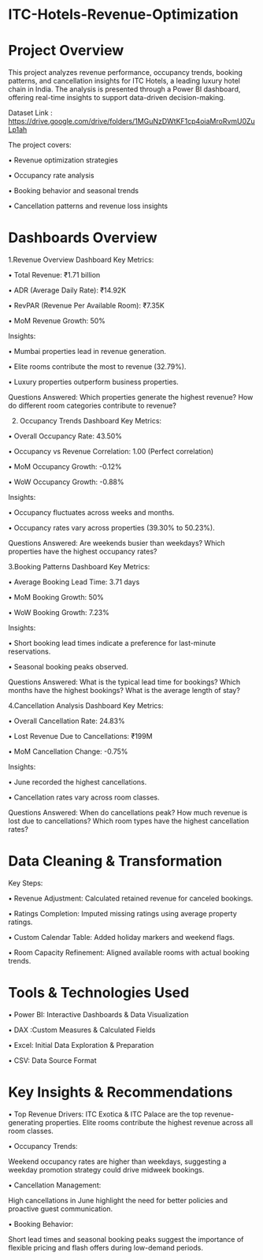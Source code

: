 # ITC-Hotels-Revenue-Optimization 

# Project Overview
This project analyzes revenue performance, occupancy trends, booking patterns, and cancellation insights for ITC Hotels, a leading luxury hotel chain in India. The analysis is presented through a Power BI dashboard, offering real-time insights to support data-driven decision-making.

Dataset Link : https://drive.google.com/drive/folders/1MGuNzDWtKF1cp4oiaMroRvmU0ZuLp1ah

The project covers:

&#8226; Revenue optimization strategies

&#8226; Occupancy rate analysis

&#8226; Booking behavior and seasonal trends

&#8226; Cancellation patterns and revenue loss insights

# Dashboards Overview
1.Revenue Overview Dashboard
Key Metrics:

&#8226; Total Revenue: ₹1.71 billion

&#8226; ADR (Average Daily Rate): ₹14.92K

&#8226; RevPAR (Revenue Per Available Room): ₹7.35K

&#8226; MoM Revenue Growth: 50%

Insights:

&#8226; Mumbai properties lead in revenue generation.

&#8226; Elite rooms contribute the most to revenue (32.79%).

&#8226; Luxury properties outperform business properties.

Questions Answered:
Which properties generate the highest revenue?
How do different room categories contribute to revenue?

2. Occupancy Trends Dashboard
Key Metrics:

&#8226; Overall Occupancy Rate: 43.50%

&#8226; Occupancy vs Revenue Correlation: 1.00 (Perfect correlation)

&#8226; MoM Occupancy Growth: -0.12%

&#8226; WoW Occupancy Growth: -0.88%

Insights:

&#8226; Occupancy fluctuates across weeks and months.

&#8226; Occupancy rates vary across properties (39.30% to 50.23%).

Questions Answered:
Are weekends busier than weekdays?
Which properties have the highest occupancy rates?

3.Booking Patterns Dashboard
Key Metrics:

&#8226; Average Booking Lead Time: 3.71 days

&#8226; MoM Booking Growth: 50%

&#8226; WoW Booking Growth: 7.23%

Insights:

&#8226; Short booking lead times indicate a preference for last-minute reservations.

&#8226; Seasonal booking peaks observed.

Questions Answered:
What is the typical lead time for bookings?
Which months have the highest bookings?
What is the average length of stay?

4.Cancellation Analysis Dashboard
Key Metrics:

&#8226; Overall Cancellation Rate: 24.83%

&#8226; Lost Revenue Due to Cancellations: ₹199M

&#8226; MoM Cancellation Change: -0.75%

Insights:

&#8226; June recorded the highest cancellations.

&#8226; Cancellation rates vary across room classes.

Questions Answered:
 When do cancellations peak?
 How much revenue is lost due to cancellations?
 Which room types have the highest cancellation rates?

# Data Cleaning & Transformation

Key Steps:

&#8226; Revenue Adjustment: Calculated retained revenue for canceled bookings.

&#8226; Ratings Completion: Imputed missing ratings using average property ratings.

&#8226; Custom Calendar Table: Added holiday markers and weekend flags.

&#8226; Room Capacity Refinement: Aligned available rooms with actual booking trends.

# Tools & Technologies Used


&#8226; Power BI:	Interactive Dashboards & Data Visualization

&#8226; DAX	:Custom Measures & Calculated Fields

&#8226; Excel:	Initial Data Exploration & Preparation

&#8226; CSV:	Data Source Format

# Key Insights & Recommendations
&#8226; Top Revenue Drivers:
ITC Exotica & ITC Palace are the top revenue-generating properties.
Elite rooms contribute the highest revenue across all room classes.

&#8226; Occupancy Trends:

Weekend occupancy rates are higher than weekdays, suggesting a weekday promotion strategy could drive midweek bookings.

&#8226; Cancellation Management:

High cancellations in June highlight the need for better policies and proactive guest communication.

&#8226; Booking Behavior:

Short lead times and seasonal booking peaks suggest the importance of flexible pricing and flash offers during low-demand periods.




